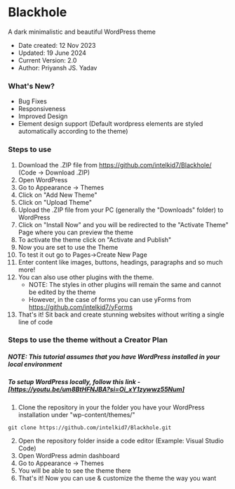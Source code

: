 # Blackhole
A dark minimalistic and beautiful WordPress theme

- Date created: 12 Nov 2023
- Updated: 19 June 2024
- Current Version: 2.0
- Author: Priyansh JS. Yadav

### What's New?
- Bug Fixes
- Responsiveness
- Improved Design
- Element design support (Default wordpress elements are styled automatically according to the theme)

### Steps to use
1. Download the .ZIP file from https://github.com/intelkid7/Blackhole/ (Code -> Download .ZIP)
2. Open WordPress
3. Go to Appearance -> Themes
4. Click on "Add New Theme"
5. Click on "Upload Theme"
6. Upload the .ZIP file from your PC (generally the "Downloads" folder) to WordPress
7. Click on "Install Now" and you will be redirected to the "Activate Theme" Page where you can preview the theme
8. To activate the theme click on "Activate and Publish"
10. Now you are set to use the Theme
11. To test it out go to Pages->Create New Page
12. Enter content like images, buttons, headings, paragraphs and so much more!
13. You can also use other plugins with the theme.
    - NOTE: The styles in other plugins will remain the same and cannot be edited by the theme
    - However, in the case of forms you can use yForms from https://github.com/intelkid7/yForms
14. That's it! Sit back and create stunning websites without writing a single line of code

### Steps to use the theme without a Creator Plan
##### NOTE: This tutorial assumes that you have WordPress installed in your local environment
##### To setup WordPress locally, follow this link - [https://youtu.be/um8BtHFNJBA?si=Oi_xY1zywwz55Num]
1. Clone the repository in your the folder you have your WordPress installation under "wp-content/themes/"
```
git clone https://github.com/intelkid7/Blackhole.git
```
2. Open the repository folder inside a code editor (Example: Visual Studio Code)
3. Open WordPress admin dashboard
4. Go to Appearance -> Themes
5. You will be able to see the theme there
6. That's it! Now you can use & customize the theme the way you want

